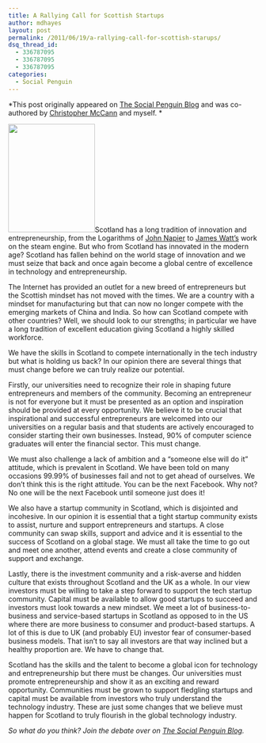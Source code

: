 ```yaml
---
title: A Rallying Call for Scottish Startups
author: mdhayes
layout: post
permalink: /2011/06/19/a-rallying-call-for-scottish-starups/
dsq_thread_id:
  - 336787095
  - 336787095
  - 336787095
categories:
  - Social Penguin
---
```

*This post originally appeared on [The Social Penguin Blog][1] and was co-authored by [Christopher McCann][2] and myself. *

<img class="alignright" title="250px-Watt_James_von_Breda" src="http://www.thesocialpenguinblog.com/cms/wp-content/uploads/2011/06/250px-Watt_James_von_Breda.jpg" alt="" width="175" height="219" />Scotland has a long tradition of innovation and entrepreneurship, from the Logarithms of <a title="John Napier Wiki" href="http://en.wikipedia.org/wiki/John_Napier" target="_blank">John Napier</a> to <a title="Link to James Watt Wiki" href="http://en.wikipedia.org/wiki/James_Watt" target="_blank">James Watt’s</a> work on the steam engine. But who from Scotland has innovated in the modern age? Scotland has fallen behind on the world stage of innovation and we must seize that back and once again become a global centre of excellence in technology and entrepreneurship.

The Internet has provided an outlet for a new breed of entrepreneurs but the Scottish mindset has not moved with the times. We are a country with a mindset for manufacturing but that can now no longer compete with the emerging markets of China and India. So how can Scotland compete with other countries? Well, we should look to our strengths; in particular we have a long tradition of excellent education giving Scotland a highly skilled workforce.

We have the skills in Scotland to compete internationally in the tech industry but what is holding us back? In our opinion there are several things that must change before we can truly realize our potential.

Firstly, our universities need to recognize their role in shaping future entrepreneurs and members of the community. Becoming an entrepreneur is not for everyone but it must be presented as an option and inspiration should be provided at every opportunity. We believe it to be crucial that inspirational and successful entrepreneurs are welcomed into our universities on a regular basis and that students are actively encouraged to consider starting their own businesses. Instead, 90% of computer science graduates will enter the financial sector. This must change.

We must also challenge a lack of ambition and a “someone else will do it” attitude, which is prevalent in Scotland. We have been told on many occasions 99.99% of businesses fail and not to get ahead of ourselves. We don’t think this is the right attitude. You can be the next Facebook. Why not? No one will be the next Facebook until someone just does it!

We also have a startup community in Scotland, which is disjointed and incohesive. In our opinion it is essential that a tight startup community exists to assist, nurture and support entrepreneurs and startups. A close community can swap skills, support and advice and it is essential to the success of Scotland on a global stage. We must all take the time to go out and meet one another, attend events and create a close community of support and exchange.

Lastly, there is the investment community and a risk-averse and hidden culture that exists throughout Scotland and the UK as a whole. In our view investors must be willing to take a step forward to support the tech startup community. Capital must be available to allow good startups to succeed and investors must look towards a new mindset. We meet a lot of business-to-business and service-based startups in Scotland as opposed to in the US where there are more business to consumer and product-based startups. A lot of this is due to UK (and probably EU) investor fear of consumer-based business models. That isn’t to say all investors are that way inclined but a healthy proportion are. We have to change that.

Scotland has the skills and the talent to become a global icon for technology and entrepreneurship but there must be changes. Our universities must promote entrepreneurship and show it as an exciting and reward opportunity. Communities must be grown to support fledgling startups and capital must be available from investors who truly understand the technology industry. These are just some changes that we believe must happen for Scotland to truly flourish in the global technology industry.

*So what do you think? Join the debate over on [The Social Penguin Blog][3].*

 [1]: http://www.thesocialpenguinblog.com/ "Social Penguin"
 [2]: http://christophmccann.com "Chris homepage"
 [3]: http://bit.ly/kiEVnZ "Original Post"